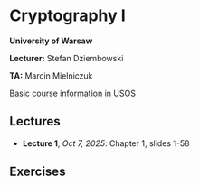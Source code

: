 # Cryptography I

**University of Warsaw**

**Lecturer:** Stefan Dziembowski

**TA:** Marcin Mielniczuk

[Basic course information in USOS](https://usosweb.uw.edu.pl/kontroler.php?_action=katalog2%2Fprzedmioty%2FpokazPrzedmiot&kod=1000-2M12KI1&lang=en)


## Lectures

- **Lecture 1**,
*Oct 7, 2025*:
Chapter 1, slides 1-58

## Exercises





